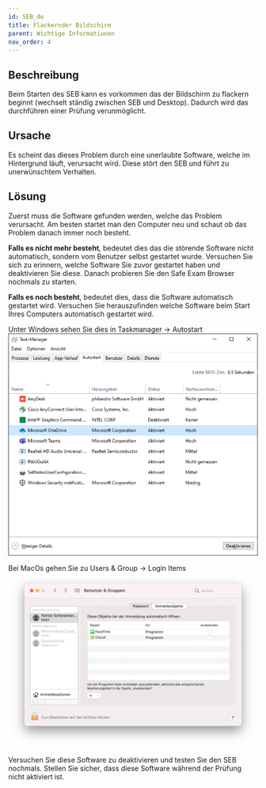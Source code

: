 ```yaml
---
id: SEB_de
title: Flackernder Bildschirm
parent: Wichtige Informationen
nav_order: 4
---
```


## Beschreibung
Beim Starten des SEB kann es vorkommen das der Bildschirm zu flackern beginnt (wechselt ständig zwischen SEB und Desktop). Dadurch wird das durchführen einer Prüfung verunmöglicht.

## Ursache
Es scheint das dieses Problem durch eine unerlaubte Software, welche im Hintergrund läuft, verursacht wird. Diese stört den SEB und führt zu unerwünschtem Verhalten.

## Lösung
Zuerst muss die Software gefunden werden, welche das Problem verursacht. Am besten startet man den Computer neu und schaut ob das Problem danach immer noch besteht.

**Falls es nicht mehr besteht**, bedeutet dies das die störende Software nicht automatisch, sondern vom Benutzer selbst gestartet wurde. Versuchen Sie sich zu erinnern, welche Software Sie zuvor gestartet haben und deaktivieren Sie diese. Danach probieren Sie den Safe Exam Browser nochmals zu starten.

**Falls es noch besteht**, bedeutet dies, dass die Software automatisch gestartet wird. Versuchen Sie herauszufinden welche Software beim Start Ihres Computers automatisch gestartet wird.

Unter Windows sehen Sie dies in Taskmanager -> Autostart
[![flickering_screen_autostart_windows](assets/flickering_screen_autostart_windows.PNG)](assets/flickering_screen_autostart_windows.PNG)

Bei MacOs gehen Sie zu Users & Group -> Login Items
[![flickering_screen_autostart_macos](assets/flickering_screen_autostart_macos.PNG)](assets/flickering_screen_autostart_macos.PNG)

Versuchen Sie diese Software zu deaktivieren und testen Sie den SEB nochmals.
Stellen Sie sicher, dass diese Software während der Prüfung nicht aktiviert ist.
